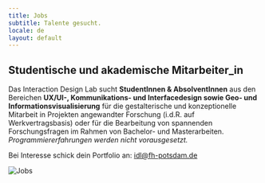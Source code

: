 ```yaml
---
title: Jobs
subtitle: Talente gesucht.
locale: de
layout: default
---
```


## Studentische und akademische Mitarbeiter_in

Das Interaction Design Lab sucht <b>StudentInnen &amp; AbsolventInnen</b> aus den Bereichen <b>UX/UI-, Kommunikations- und Interfacedesign sowie Geo- und Informationsvisualisierung</b> für die gestalterische und konzeptionelle Mitarbeit in Projekten angewandter Forschung (i.d.R. auf Werkvertragsbasis) oder für die Bearbeitung von spannenden Forschungsfragen im Rahmen von Bachelor- und Masterarbeiten. <i>Programmiererfahrungen werden nicht vorausgesetzt.</i>

Bei Interesse schick dein Portfolio an: <a href="mailto:idl@fh-potsdam.de">idl@fh-potsdam.de</a>

![Jobs](../assets/images/jobs.png)